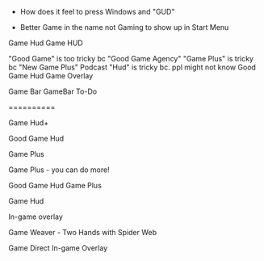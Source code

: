 ﻿- How does it feel to press Windows and "GUD"

- Better Game in the name not Gaming to show up in Start Menu

Game Hud
Game HUD

"Good Game" is too tricky bc "Good Game Agency"
"Game Plus" is tricky bc "New Game Plus" Podcast
"Hud" is tricky bc. ppl might not know
Good Game Hud
Game Overlay


Game Bar
GameBar To-Do

==========

Game Hud+

Good Game Hud

Game Plus

Game Plus - you can do more!


Good Game Hud
Game Plus

Game Hud

In-game overlay

Game Weaver - Two Hands with Spider Web

Game Direct In-game Overlay